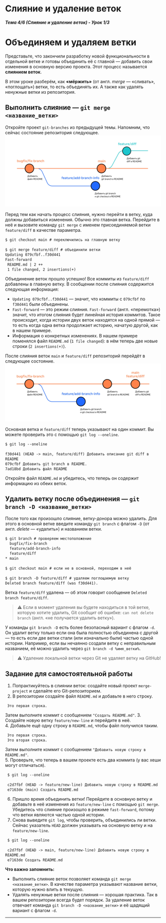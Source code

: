# Слияние и удаление веток  

__*Тема 4/6 (Слияние и удаление веток) - Урок 1/3*__  

# Объединяем и удаляем ветки  

Представьте, что закончили разработку новой функциональности в отдельной ветке и готовы объединить её с главной — добавить свои изменения в основную версию проекта. Этот процесс называется __слиянием веток__.  

В этом уроке разберём, как __«мёржить»__ (от англ. *merge* — «сливать», «поглощать») ветки, то есть объединять их. А также как удалять ненужные ветки из репозитория.  

## Выполнить слияние — `git merge <название_ветки>`  

Откройте проект `git-branches` из предыдущей темы. Напомним, что сейчас состояние репозитория следующее.  
![branch - Pic 7](pics/branches_pic07.jpg)  

Перед тем как начать процесс слияния, нужно перейти в ветку, куда должны добавиться изменения. Обычно это главная ветка. Перейдите в неё и вызовите команду `git merge` с именем присоединяемой ветки `feature/diff` в качестве параметра.  

```text
$ git checkout main # переключились на главную ветку

$ git merge feature/diff # объединили ветки
Updating 079cfbf..f30d441
Fast-forward
 README.md | 2 ++
 1 file changed, 2 insertions(+) 
```

Объединение веток прошло успешно! Все коммиты из `feature/diff` добавлены в главную ветку. В сообщении после слияния содержится следующая информация:  

- `Updating 079cfbf..f30d441` — значит, что коммиты c `079cfbf` по `f30d441` были объединены.  
- `Fast-forward` — это режим слияния. `Fast-forward` (англ. «перемотка») значит, что итогом слияния будет линейная история коммитов. Такое происходит, когда истории двух веток находятся на одной прямой — то есть когда одна ветка продолжает историю, начатую другой, как в нашем примере.  
- Информация о конкретных изменениях. В нашем примере поменялся файл `README.md` (`1 file changed`): в нём теперь две новые строки (`2 insertions(+)`).  

После слияния веток `main` и `feature/diff` репозиторий перейдёт в следующее состояние.  
![branch - Pic 9](pics/branches_pic09.jpg)  

Основная ветка и `feature/diff` теперь указывают на один коммит. Вы можете проверить это с помощью `git log --oneline`.  

```text
$ git log --oneline

f30d441 (HEAD -> main, feature/diff) Добавить описание git diff в README
079cfbf Добавить git branch в README.
7ad18bd Добавить файл README 
```

Откройте файл `README.md` и убедитесь, что теперь он содержит информацию из обеих веток.  

## Удалить ветку после объединения — `git branch -D <название_ветки>`  

После того как произошло слияние, ветку-донора можно удалить. Для этого в основной ветке введите команду `git branch` с флагом `-D` (от англ. *delete* — «удалить») и названием ветки.  

```text
$ git branch # проверяем местоположение
  bugfix/fix-branch
  feature/add-branch-info
  feature/diff
* main

$ git checkout main # если не в основной, переходим в неё

$ git branch -D feature/diff # удаляем поглощаемую ветку
Deleted branch feature/diff (was f30d441). 
```

Ветка `feature/diff` удалена — об этом говорит сообщение `Deleted branch feature/diff`.  

> ⚠️ Если в момент удаления вы будете находиться в той ветке, которую хотите удалить, Git сообщит об ошибке: `can not delete branch` (англ. «не получается удалить ветку»).  

У команды `git branch -D` есть более безопасный вариант с флагом `-d`. Он удалит ветку только если она была полностью объединена с другой — то есть если две ветки стали (или изначально были) частью одной истории. Например, если вы нечаянно создали ветку с неправильным названием, её можно удалить через `git branch -d %имя_ветки%`.  

> ⚠️ Удаление локальной ветки через Git не удаляет ветку на GitHub!  

## Задание для самостоятельной работы  

1. Попрактикуйтесь в слиянии веток: создайте новый проект `merge-project` и сделайте его Git-репозиторием.  
2. В репозитории создайте файл `README.md` и добавьте в него строку.  

```text
 Это первая строка.
```

 Затем выполните коммит с сообщением `"Создать README.md"`.
3. Создайте новую ветку `feature/new-line` и перейдите в неё.  
4. Добавьте ещё одну строку в `README.md`, чтобы файл получился таким.  

```text
 Это первая строка.
 Это вторая строка.
```

 Затем выполните коммит с сообщением `"Добавить новую строку в README.md"`.  
5. Проверьте, что теперь в вашем проекте есть два коммита (у вас хеши могут отличаться).  

```text
 $ git log --oneline
 
 c2d7fbf (HEAD -> feature/new-line) Добавить новую строку в README.md
 e7163de (main) Создать README.md
```

6. Пришло время объединить ветки! Перейдите в основную ветку и добавьте в неё изменения из `feature/new-line` с помощью `git merge`. Убедитесь что слияние произошло в режиме `fast-forward`, потому что ветки являются частью одной истории.  
7. Снова выведите `git log`, чтобы проверить, объединились ли ветки. Сейчас указатель `HEAD` должен указывать на основную ветку и на `feature/new-line`.  

```text
 $ git log --oneline
 
 c2d7fbf (HEAD -> main, feature/new-line) Добавить новую строку в README.md
 e7163de Создать README.md
```
  
__Что важно запомнить:__

- Выполнить слияние веток позволяет команда `git merge <название_ветки>`. В качестве параметра указывают название ветки, которую нужно влить в текущую.  
- Удалять ненужные ветки после слияния — хорошая практика. Так в вашем репозитории всегда будет порядок. За удаление веток отвечает команда `git branch -D <название_ветки>` и её щадящий вариант с флагом `-d`.

---

